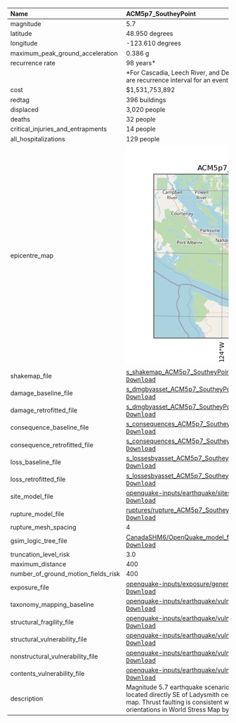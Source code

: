 | Name                                | ACM5p7_SoutheyPoint                                                                                                                                                                                                                                                                                                                                                                         |
|:------------------------------------|:--------------------------------------------------------------------------------------------------------------------------------------------------------------------------------------------------------------------------------------------------------------------------------------------------------------------------------------------------------------------------------------------|
| magnitude                           | 5.7                                                                                                                                                                                                                                                                                                                                                                                         |
| latitude                            | 48.950 degrees                                                                                                                                                                                                                                                                                                                                                                              |
| longitude                           | -123.610 degrees                                                                                                                                                                                                                                                                                                                                                                            |
| maximum_peak_ground_acceleration    | 0.386 g                                                                                                                                                                                                                                                                                                                                                                                     |
| recurrence rate                     | 98 years*                                                                                                                                                                                                                                                                                                                                                                                   |
|                                     | *For Cascadia, Leech River, and Devil's Mountain Faults these are characteristic earthquakes, else they are recurrence interval for an event of equal or greater magnitude in the scenario source region.                                                                                                                                                                                   |
| cost                                | $1,531,753,892                                                                                                                                                                                                                                                                                                                                                                              |
| redtag                              | 396 buildings                                                                                                                                                                                                                                                                                                                                                                               |
| displaced                           | 3,020 people                                                                                                                                                                                                                                                                                                                                                                                |
| deaths                              | 32 people                                                                                                                                                                                                                                                                                                                                                                                   |
| critical_injuries_and_entrapments   | 14 people                                                                                                                                                                                                                                                                                                                                                                                   |
| all_hospitalizations                | 129 people                                                                                                                                                                                                                                                                                                                                                                                  |
| epicentre_map                       | ![Epicentre](ACM5p7_SoutheyPoint.png)                                                                                                                                                                                                                                                                                                                                                       |
| shakemap_file                       | [s_shakemap_ACM5p7_SoutheyPoint_1.csv](https://github.com/OpenDRR/earthquake-scenarios/blob/master/FINISHED/s_shakemap_ACM5p7_SoutheyPoint_1.csv)<br/>[<kbd>Download</kbd>](https://github.com/OpenDRR/earthquake-scenarios/raw/master/FINISHED/s_shakemap_ACM5p7_SoutheyPoint_1.csv)                                                                                                       |
| damage_baseline_file                | [s_dmgbyasset_ACM5p7_SoutheyPoint_b0_2_b.csv](https://github.com/OpenDRR/earthquake-scenarios/blob/master/FINISHED/s_dmgbyasset_ACM5p7_SoutheyPoint_b0_2_b.csv)<br/>[<kbd>Download</kbd>](https://github.com/OpenDRR/earthquake-scenarios/raw/master/FINISHED/s_dmgbyasset_ACM5p7_SoutheyPoint_b0_2_b.csv)                                                                                  |
| damage_retrofitted_file             | [s_dmgbyasset_ACM5p7_SoutheyPoint_r1_3_b.csv](https://github.com/OpenDRR/earthquake-scenarios/blob/master/FINISHED/s_dmgbyasset_ACM5p7_SoutheyPoint_r1_3_b.csv)<br/>[<kbd>Download</kbd>](https://github.com/OpenDRR/earthquake-scenarios/raw/master/FINISHED/s_dmgbyasset_ACM5p7_SoutheyPoint_r1_3_b.csv)                                                                                  |
| consequence_baseline_file           | [s_consequences_ACM5p7_SoutheyPoint_b0_2_b.csv](https://github.com/OpenDRR/earthquake-scenarios/blob/master/FINISHED/s_consequences_ACM5p7_SoutheyPoint_b0_2_b.csv)<br/>[<kbd>Download</kbd>](https://github.com/OpenDRR/earthquake-scenarios/raw/master/FINISHED/s_consequences_ACM5p7_SoutheyPoint_b0_2_b.csv)                                                                            |
| consequence_retrofitted_file        | [s_consequences_ACM5p7_SoutheyPoint_r1_3_b.csv](https://github.com/OpenDRR/earthquake-scenarios/blob/master/FINISHED/s_consequences_ACM5p7_SoutheyPoint_r1_3_b.csv)<br/>[<kbd>Download</kbd>](https://github.com/OpenDRR/earthquake-scenarios/raw/master/FINISHED/s_consequences_ACM5p7_SoutheyPoint_r1_3_b.csv)                                                                            |
| loss_baseline_file                  | [s_lossesbyasset_ACM5p7_SoutheyPoint_b0_4_b.csv](https://github.com/OpenDRR/earthquake-scenarios/blob/master/FINISHED/s_lossesbyasset_ACM5p7_SoutheyPoint_b0_4_b.csv)<br/>[<kbd>Download</kbd>](https://github.com/OpenDRR/earthquake-scenarios/raw/master/FINISHED/s_lossesbyasset_ACM5p7_SoutheyPoint_b0_4_b.csv)                                                                         |
| loss_retrofitted_file               | [s_lossesbyasset_ACM5p7_SoutheyPoint_r1_5_b.csv](https://github.com/OpenDRR/earthquake-scenarios/blob/master/FINISHED/s_lossesbyasset_ACM5p7_SoutheyPoint_r1_5_b.csv)<br/>[<kbd>Download</kbd>](https://github.com/OpenDRR/earthquake-scenarios/raw/master/FINISHED/s_lossesbyasset_ACM5p7_SoutheyPoint_r1_5_b.csv)                                                                         |
| site_model_file                     | [openquake-inputs/earthquake/sites/regions/site-vgrid_BC.csv](https://github.com/OpenDRR/openquake-inputs/blob/main/earthquake/sites/regions/site-vgrid_BC.csv)<br/>[<kbd>Download</kbd>](https://github.com/OpenDRR/openquake-inputs/raw/main/earthquake/sites/regions/site-vgrid_BC.csv)                                                                                                  |
| rupture_model_file                  | [ruptures/rupture_ACM5p7_SoutheyPoint.xml](https://github.com/OpenDRR/earthquake-scenarios/blob/master/ruptures/rupture_ACM5p7_SoutheyPoint.xml)<br/>[<kbd>Download</kbd>](https://github.com/OpenDRR/earthquake-scenarios/raw/master/ruptures/rupture_ACM5p7_SoutheyPoint.xml)                                                                                                             |
| rupture_mesh_spacing                | 4                                                                                                                                                                                                                                                                                                                                                                                           |
| gsim_logic_tree_file                | [CanadaSHM6/OpenQuake_model_files/gmms/LogicTree/OQ_classes_NGASa0p3weights_activecrust.xml](https://github.com/OpenDRR/CanadaSHM6/blob/master/OpenQuake_model_files/gmms/LogicTree/OQ_classes_NGASa0p3weights_activecrust.xml)<br/>[<kbd>Download</kbd>](https://github.com/OpenDRR/CanadaSHM6/raw/master/OpenQuake_model_files/gmms/LogicTree/OQ_classes_NGASa0p3weights_activecrust.xml) |
| truncation_level_risk               | 3.0                                                                                                                                                                                                                                                                                                                                                                                         |
| maximum_distance                    | 400                                                                                                                                                                                                                                                                                                                                                                                         |
| number_of_ground_motion_fields_risk | 400                                                                                                                                                                                                                                                                                                                                                                                         |
| exposure_file                       | [openquake-inputs/exposure/general-building-stock/oqBldgExp_BC.xml](https://github.com/OpenDRR/openquake-inputs/blob/main/exposure/general-building-stock/oqBldgExp_BC.xml)<br/>[<kbd>Download</kbd>](https://github.com/OpenDRR/openquake-inputs/raw/main/exposure/general-building-stock/oqBldgExp_BC.xml)                                                                                |
| taxonomy_mapping_baseline           | [openquake-inputs/earthquake/vulnerability/CanSRM1_TaxMap_b0.csv](https://github.com/OpenDRR/openquake-inputs/blob/main/earthquake/vulnerability/CanSRM1_TaxMap_b0.csv)<br/>[<kbd>Download</kbd>](https://github.com/OpenDRR/openquake-inputs/raw/main/earthquake/vulnerability/CanSRM1_TaxMap_b0.csv)                                                                                      |
| structural_fragility_file           | [openquake-inputs/earthquake/vulnerability/structural_fragility_CAN.xml](https://github.com/OpenDRR/openquake-inputs/blob/main/earthquake/vulnerability/structural_fragility_CAN.xml)<br/>[<kbd>Download</kbd>](https://github.com/OpenDRR/openquake-inputs/raw/main/earthquake/vulnerability/structural_fragility_CAN.xml)                                                                 |
| structural_vulnerability_file       | [openquake-inputs/earthquake/vulnerability/vulnerability_structural_CAN.xml](https://github.com/OpenDRR/openquake-inputs/blob/main/earthquake/vulnerability/vulnerability_structural_CAN.xml)<br/>[<kbd>Download</kbd>](https://github.com/OpenDRR/openquake-inputs/raw/main/earthquake/vulnerability/vulnerability_structural_CAN.xml)                                                     |
| nonstructural_vulnerability_file    | [openquake-inputs/earthquake/vulnerability/vulnerability_nonstructural_CAN.xml](https://github.com/OpenDRR/openquake-inputs/blob/main/earthquake/vulnerability/vulnerability_nonstructural_CAN.xml)<br/>[<kbd>Download</kbd>](https://github.com/OpenDRR/openquake-inputs/raw/main/earthquake/vulnerability/vulnerability_nonstructural_CAN.xml)                                            |
| contents_vulnerability_file         | [openquake-inputs/earthquake/vulnerability/vulnerability_contents_CAN.xml](https://github.com/OpenDRR/openquake-inputs/blob/main/earthquake/vulnerability/vulnerability_contents_CAN.xml)<br/>[<kbd>Download</kbd>](https://github.com/OpenDRR/openquake-inputs/raw/main/earthquake/vulnerability/vulnerability_contents_CAN.xml)                                                           |
| description                         | Magnitude 5.7 earthquake scenario along an unnamed thrust fault which strikes 290 degrees and is located directly SE of Ladysmith center according to the British Columbia Geographic Warehouse fault map. Thrust faulting is consistent with the current tectonic stress regime and maximum horizontal stress orientations in World Stress Map by Heidbach et al 2016.                     |
